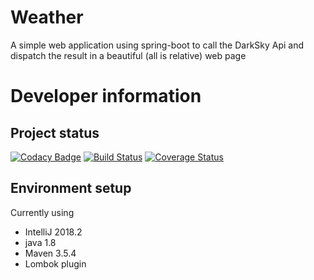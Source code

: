 # Weather
A simple web application using spring-boot to call the DarkSky Api and dispatch the result in a beautiful (all is relative) web page 

# Developer information
## Project status
[![Codacy Badge](https://api.codacy.com/project/badge/Grade/850bcecca3204fd4964f7efb5c1f0999)](https://app.codacy.com/app/ErwanLT/Weather?utm_source=github.com&utm_medium=referral&utm_content=ErwanLT/Weather&utm_campaign=Badge_Grade_Dashboard)
[![Build Status](https://travis-ci.org/ErwanLT/Weather.svg?branch=master)](https://travis-ci.org/ErwanLT/Weather)
[![Coverage Status](https://coveralls.io/repos/github/ErwanLT/Weather/badge.svg?branch=master)](https://coveralls.io/github/ErwanLT/Weather?branch=master)

## Environment setup
Currently using
- IntelliJ 2018.2
- java 1.8
- Maven 3.5.4
- Lombok plugin
